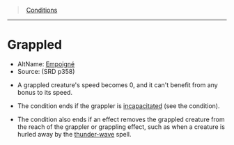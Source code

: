 ﻿---
!GenericItem
Name: Grappled
AltName: '[Empoigné](hd_conditions_empoigne.md)'
Source: (SRD p358)
Id: conditions_vo.md#grappled
ParentLink: conditions_vo.md#conditions
ParentName: Conditions
NameLevel: 1
Attributes: {}
---
> [Conditions](srd_conditions.md)

---

# Grappled

- AltName: [Empoigné](hd_conditions_empoigne.md)
- Source: (SRD p358)

* A grappled creature's speed becomes 0, and it can't benefit from any bonus to its speed.

* The condition ends if the grappler is [incapacitated](srd_conditions_incapacitated.md) (see the condition).

* The condition also ends if an effect removes the grappled creature from the reach of the grappler or grappling effect, such as when a creature is hurled away by the [thunder-wave](srd_spells_thunderwave.md) spell.

